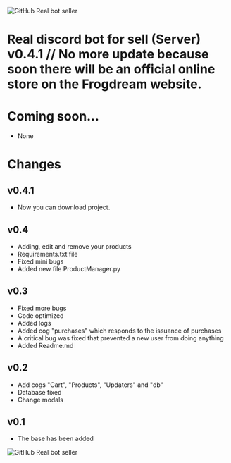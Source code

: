 
  
![GitHub Real bot seller](https://cdn.discordapp.com/attachments/1226424309514240000/1250076359959777352/github.png?ex=66699fd5&is=66684e55&hm=ea77b125e8d079375762aaf047889d00b5b94acfeb273e66c8b2c6fd0577982f&)    
# Real discord bot for sell (Server) v0.4.1 // No more update because soon there will be an official online store on the Frogdream website.  
# Coming soon...  
 - None
# Changes
## v0.4.1
 - Now you can download project.
## v0.4
 - Adding, edit and remove your products  
 - Requirements.txt file
 - Fixed mini bugs
 - Added new file ProductManager.py
## v0.3    
- Fixed more bugs    
- Code optimized    
- Added logs    
- Added cog "purchases" which responds to the issuance of purchases    
- A critical bug was fixed that prevented a new user from doing anything    
- Added Readme.md    
## v0.2    
 - Add cogs "Cart", "Products", "Updaters" and "db"    
 - Database fixed    
 - Change modals    
## v0.1    
 - The base has been added    
     
![GitHub Real bot seller](https://cdn.discordapp.com/attachments/1226424309514240000/1250076964333686835/banner.png?ex=6669a065&is=66684ee5&hm=bdfb30cd17739280cd5f95c5e443a14b99fbea1f30be5feb4f6ff2590716fef9&)
